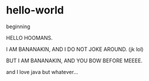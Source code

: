# hello-world
beginning

HELLO HOOMANS.

I AM BANANAKIN, AND I DO NOT JOKE AROUND. (jk lol)

BUT I AM BANANAKIN, AND YOU BOW BEFORE MEEEE.

and I love java but whatever...
